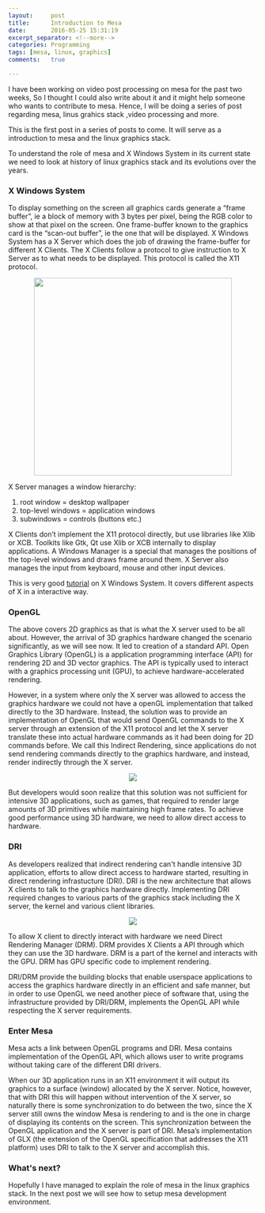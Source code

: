 ```yaml
---
layout:     post
title:      Introduction to Mesa
date:       2016-05-25 15:31:19
excerpt_separator: <!--more-->
categories: Programming 
tags: [mesa, linux, graphics]
comments:   true

---
```

I have been working on video post processing on mesa for the past two weeks, So I thought I could also write about it and it might help someone who 
wants to contribute to mesa. Hence, I will be doing a series of post regarding mesa, linus grahics stack ,video processing and more.
<!--more-->
This is the first post in a series of posts to come. It will serve as a introduction to mesa and the linux graphics stack. 

To understand the role of mesa and X Windows System in its current state we need to look at history of linux graphics stack and its evolutions 
over the years.

### X Windows System
To display something on the screen all graphics cards generate a “frame buffer”, ie a block of memory with 3 bytes per pixel, being the RGB color to show at that pixel 
on the screen. One frame-buffer known to the graphics card is the “scan-out buffer”, ie the one that will be displayed. X Windows System has a X Server which does the
job of drawing the frame-buffer for different X Clients. The X Clients follow a protocol to give instruction to X Server as to what needs to be displayed. This protocol 
is called the X11 protocol.
<p style="text-align:center">
<img style="width:400px;" src="{{ site.baseurl }}/assets/images/xserver.png"> 
</p>
X Server manages a window hierarchy:

1. root window = desktop wallpaper
2. top-level windows = application windows
3. subwindows = controls (buttons etc.)

X Clients don’t implement the X11 protocol directly, but use libraries like Xlib or XCB. Toolkits like Gtk, Qt use Xlib or XCB internally to display applications.
A Windows Manager is a special that manages the positions of the top-level windows and draws frame around them. X Server also manages the input  from keyboard, 
mouse and other input devices.

This is very good [tutorial](http://magcius.github.io/xplain/article/) on X Windows System. It covers different aspects of X in a interactive way.

### OpenGL
The above covers 2D graphics as that is what the X server used to be all about. However, the arrival of 3D graphics hardware changed the scenario significantly, 
as we will see now. It led to creation of a standard API. Open Graphics Library (OpenGL) is a application programming interface (API) for rendering 2D and 3D vector graphics. The API is typically used to 
interact with a graphics processing unit (GPU), to achieve hardware-accelerated rendering.

However, in a system where only the X server was allowed to access the graphics hardware we could not have a openGL implementation that talked 
directly to the 3D hardware. Instead, the solution was to provide an implementation of OpenGL that would send OpenGL commands to the X server 
through an extension of the X11 protocol and let the X server translate these into actual hardware commands as it had been doing for 2D commands 
before.
We call this Indirect Rendering, since applications do not send rendering commands directly to the graphics hardware, and instead, render 
indirectly through the X server.
<p style="text-align:center">
<img src="{{ site.baseurl }}/assets/images/indirect.png">
</p>
But developers would soon realize that this solution was not sufficient for intensive 3D applications, such as games, that required to render 
large amounts of 3D primitives while maintaining high frame rates. To achieve good performance using 3D hardware, we need to allow direct access
to hardware. 

### DRI
As developers realized that indirect rendering can't handle intensive 3D application, efforts to allow direct access to hardware started, resulting in 
direct rendering infrastucture (DRI). DRI is the new architecture that allows X clients to talk to the graphics hardware directly. Implementing 
DRI required changes to various parts of the graphics stack including the X server, the kernel and various client libraries. 

<p style="text-align:center">
<img src="{{ site.baseurl }}/assets/images/dri.png">
</p>

To allow X client to directly interact with hardware we need Direct Rendering Manager (DRM). DRM provides X Clients a API through which they can use
the 3D hardware. DRM is a part of the kernel and interacts with the GPU. DRM has GPU specific code to implement rendering.

DRI/DRM provide the building blocks that enable userspace applications to access the graphics hardware directly in an efficient and safe manner, 
but in order to use OpenGL we need another piece of software that, using the infrastructure provided by DRI/DRM, implements the OpenGL API while 
respecting the X server requirements.

### Enter Mesa
Mesa acts a link between OpenGL programs and DRI. Mesa contains implementation of the OpenGL API, which allows user to write programs without
taking care of the different DRI drivers. 

When our 3D application runs in an X11 environment it will output its graphics to a surface (window) 
allocated by the X server. Notice, however, that with DRI this will happen without intervention of the X server, so naturally there is some 
synchronization to do between the two, since the X server still owns the window Mesa is rendering to and is the one in charge of displaying 
its contents on the screen. This synchronization between the OpenGL application and the X server is part of DRI. Mesa’s implementation of 
GLX (the extension of the OpenGL specification that addresses the X11 platform) uses DRI to talk to the X server and accomplish this.

### What's next?

Hopefully I have managed to explain the role of mesa in the linux graphics stack. In the next post we will see how to setup mesa development environment.
